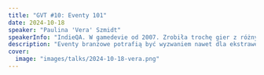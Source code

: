 ```yaml
---
title: "GVT #10: Eventy 101"
date: 2024-10-18
speaker: "Paulina 'Vera' Szmidt"
speakerInfo: "IndieQA. W gamedevie od 2007. Zrobiła trochę gier z różnymi studiami (m.in. Die for Valhalla, 60 seconds!, Project Warlock, Inkulinati). Aktualnie związana z Moon Studios (Ori and the Will of the Wisps, No Rest For The Wicked)."
description: "Eventy branżowe potrafią być wyzwaniem nawet dla ekstrawertyków, jednocześnie lista potencjalnych korzyści z uczestnictwa potrafi skusić wiele osób planujących związek z gamedevem na dłużej. Spróbuję przybliżyć specyfikę różnych rodzajów imprez i podpowiedzieć jak wybrać event dla siebie. Poza tym garść praktycznych porad: w co się ubrać, gdzie mieszkać, z kim gadać i czym jest GDC flu."
cover:
  image: "images/talks/2024-10-18-vera.png"
---
```

